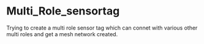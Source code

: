 # Multi_Role_sensortag
Trying to create a multi role sensor tag which can connet with various other multi roles and get a mesh network created.
